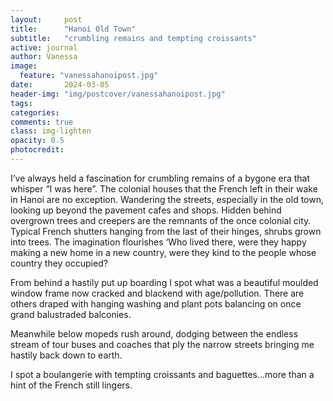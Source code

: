```yaml
---
layout:     post
title:      "Hanoi Old Town"
subtitle:   "crumbling remains and tempting croissants"
active: journal
author: Vanessa
image:
  feature: "vanessahanoipost.jpg"
date:       2024-03-05
header-img: "img/postcover/vanessahanoipost.jpg"
tags: 
categories: 
comments: true
class: img-lighten 
opacity: 0.5
photocredit:
---
```



I’ve always held a fascination for crumbling remains of a bygone era that whisper “I was here”. The colonial houses that the French left in their wake in Hanoi are no exception. Wandering the streets, especially in the old town, looking up beyond the pavement cafes and shops. Hidden behind overgrown trees and creepers are the remnants of the once colonial city. Typical French shutters hanging from the last of their hinges, shrubs grown into trees. The imagination flourishes ‘Who lived there, were they happy making a new home in a new country, were they kind to the people whose country they occupied?

From behind a hastily put up boarding I spot what was a beautiful moulded window frame now cracked and blackend with age/pollution. There are others draped with hanging washing and plant pots balancing on once grand balustraded balconies. 

Meanwhile below mopeds rush around, dodging between the endless stream of tour buses and coaches that ply the narrow streets bringing me hastily back down to earth. 

I spot a boulangerie with tempting croissants and baguettes...more than a hint of the French still lingers.




